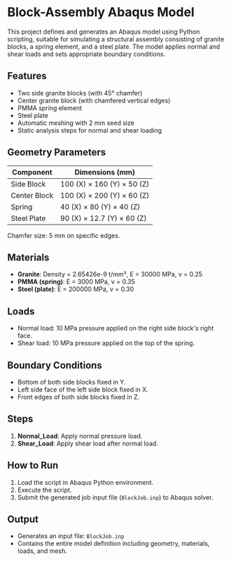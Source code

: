 
# Block-Assembly Abaqus Model

This project defines and generates an Abaqus model using Python scripting, suitable for simulating a structural assembly consisting of granite blocks, a spring element, and a steel plate. The model applies normal and shear loads and sets appropriate boundary conditions.

## Features

- Two side granite blocks (with 45° chamfer)
- Center granite block (with chamfered vertical edges)
- PMMA spring element
- Steel plate
- Automatic meshing with 2 mm seed size
- Static analysis steps for normal and shear loading

## Geometry Parameters

| Component     | Dimensions (mm)                          |
|---------------|------------------------------------------|
| Side Block    | 100 (X) × 160 (Y) × 50 (Z)               |
| Center Block  | 100 (X) × 200 (Y) × 60 (Z)               |
| Spring        | 40 (X) × 80 (Y) × 40 (Z)                 |
| Steel Plate   | 90 (X) × 12.7 (Y) × 60 (Z)               |

Chamfer size: 5 mm on specific edges.

## Materials

- **Granite**: Density = 2.65426e-9 t/mm³, E = 30000 MPa, ν = 0.25
- **PMMA (spring)**: E = 3000 MPa, ν = 0.35
- **Steel (plate)**: E = 200000 MPa, ν = 0.30

## Loads

- Normal load: 10 MPa pressure applied on the right side block's right face.
- Shear load: 10 MPa pressure applied on the top of the spring.

## Boundary Conditions

- Bottom of both side blocks fixed in Y.
- Left side face of the left side block fixed in X.
- Front edges of both side blocks fixed in Z.

## Steps

1. **Normal_Load**: Apply normal pressure load.
2. **Shear_Load**: Apply shear load after normal load.

## How to Run

1. Load the script in Abaqus Python environment.
2. Execute the script.
3. Submit the generated job input file (`BlockJob.inp`) to Abaqus solver.

## Output

- Generates an input file: `BlockJob.inp`
- Contains the entire model definition including geometry, materials, loads, and mesh.

